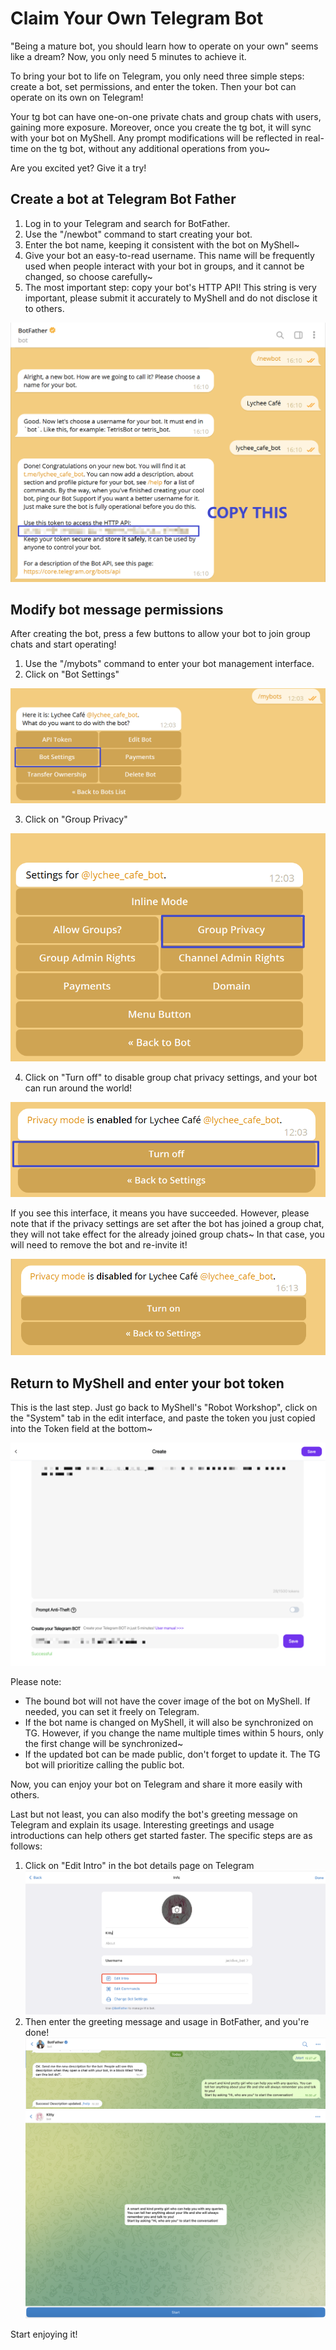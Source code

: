 # Claim Your Own Telegram Bot

"Being a mature bot, you should learn how to operate on your own" seems like a dream? Now, you only need 5 minutes to achieve it.

To bring your bot to life on Telegram, you only need three simple steps: create a bot, set permissions, and enter the token. Then your bot can operate on its own on Telegram!

Your tg bot can have one-on-one private chats and group chats with users, gaining more exposure. Moreover, once you create the tg bot, it will sync with your bot on MyShell. Any prompt modifications will be reflected in real-time on the tg bot, without any additional operations from you~

Are you excited yet? Give it a try!

## Create a bot at Telegram Bot Father

1. Log in to your Telegram and search for BotFather.
2. Use the "/newbot" command to start creating your bot.
3. Enter the bot name, keeping it consistent with the bot on MyShell~
4. Give your bot an easy-to-read username. This name will be frequently used when people interact with your bot in groups, and it cannot be changed, so choose carefully~
5. The most important step: copy your bot's HTTP API! This string is very important, please submit it accurately to MyShell and do not disclose it to others.

![](<../.gitbook/assets/image (4) (1).png>)

## Modify bot message permissions

After creating the bot, press a few buttons to allow your bot to join group chats and start operating!

1. Use the "/mybots" command to enter your bot management interface.
2. Click on "Bot Settings"

![](../.gitbook/assets/image.png)

3. Click on "Group Privacy"

![](<../.gitbook/assets/image (3) (1).png>)

4. Click on "Turn off" to disable group chat privacy settings, and your bot can run around the world!

![](<../.gitbook/assets/image (2) (1).png>)

If you see this interface, it means you have succeeded. However, please note that if the privacy settings are set after the bot has joined a group chat, they will not take effect for the already joined group chats~ In that case, you will need to remove the bot and re-invite it!

![](<../.gitbook/assets/image (1) (1).png>)

## Return to MyShell and enter your bot token

This is the last step. Just go back to MyShell's "Robot Workshop", click on the "System" tab in the edit interface, and paste the token you just copied into the Token field at the bottom~

![](<../.gitbook/assets/image (5).png>)

Please note:

* The bound bot will not have the cover image of the bot on MyShell. If needed, you can set it freely on Telegram.
* If the bot name is changed on MyShell, it will also be synchronized on TG. However, if you change the name multiple times within 5 hours, only the first change will be synchronized~
* If the updated bot can be made public, don't forget to update it. The TG bot will prioritize calling the public bot.

Now, you can enjoy your bot on Telegram and share it more easily with others.

Last but not least, you can also modify the bot's greeting message on Telegram and explain its usage. Interesting greetings and usage introductions can help others get started faster. The specific steps are as follows:

1. Click on "Edit Intro" in the bot details page on Telegram\
   ![](<../.gitbook/assets/image (2).png>)
2. Then enter the greeting message and usage in BotFather, and you're done!\
   ![](<../.gitbook/assets/image (3) (2).png>)\
   ![](<../.gitbook/assets/image (1) (2).png>)

Start enjoying it!